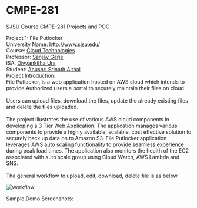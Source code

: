 # CMPE-281
SJSU Course CMPE-281 Projects and POC

Project 1: File Putlocker<br/>
University Name: http://www.sjsu.edu/<br/>
Course: [Cloud Technologies](http://info.sjsu.edu/web-dbgen/catalog/courses/CMPE281.html)<br/>
Professor: [Sanjay Garje](https://www.linkedin.com/in/sanjaygarje/)<br/>
ISA: [Divyankitha Urs](https://www.linkedin.com/in/divyankithaurs/)<br/>
Student: [Anushri Srinath Aithal](https://www.linkedin.com/in/anushri-aithal/)<br/>
Project Introduction:<br/>
File Putlocker, is a web application hosted on AWS cloud which intends to provide Authorized users a portal to securely maintain their files on cloud. <br/>
<br/>
Users can upload files, download the files, update the already existing files and delete the files uploaded.<br/>
<br/>
The project illustrates the use of various AWS cloud components in developing a 3 Tier Web Application. The application manages various components to provide a highly available, scalable, cost effective solution to securely back up data on to Amazon S3. File Putlocker application leverages AWS auto scaling functionality to provide seamless experience during peak load times. The application also monitors the health of the EC2 associated with auto scale group using Cloud Watch, AWS Lambda and SNS.<br/>
<br/>
The general workflow to upload, edit, download, delete file is as below<br/>

![workflow](https://user-images.githubusercontent.com/1582196/31876375-41c890e2-b787-11e7-8af5-d20f73bff7d3.png)

Sample Demo Screenshots:
